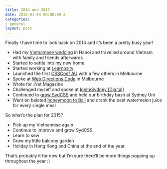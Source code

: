 ```yaml
---
title: 2014 and 2015
date: 2015-01-04 00:00:00 Z
categories:
- general
layout: post
---
```


Finally I have time to look back on 2014 and it’s been a pretty busy year!

   * Had my [Vietnamese wedding](http://instagram.com/p/ixeOS2i2jl/?modal=true) in Hanoi and travelled around Vietnam with family and friends afterwards
   * Started to settle into my new home
   * Started working at [Learnosity](http://learnosity.com)
   * Launched the first [CSSConf AU](http://2014.cssconf.com.au/) with a few others in Melbourne
   * Spoke at [Web Directions Code](http://www.webdirections.org/code14/) in Melbourne
   * Wrote for .Net Magazine
   * Challenged myself and spoke at [IgniteSydney [Digital]](http://fionachan.net/2014/10/ignite-sydney-digital.html)
   * Continued to [grow SydCSS](http://fionachan.net/2014/12/one-year-reflection.html) and held our birthday bash at Sydney Uni
   * Went on belated [honeymoon to Bali](http://instagram.com/p/vCwBUfi2iA/?modal=true) and drank the best watermelon juice for every single meal

So what’s the plan for 2015?


   * Pick up my Vietnamese again
   * Continue to improve and grow SydCSS
   * Learn to sew
   * Grow my little balcony garden
   * Holiday in Hong Kong and China at the end of the year

That’s probably it for now but I’m sure there’ll be more things popping up throughout the year :)
